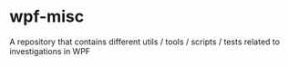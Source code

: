 # wpf-misc
A repository that contains different utils / tools / scripts / tests related to investigations in WPF

